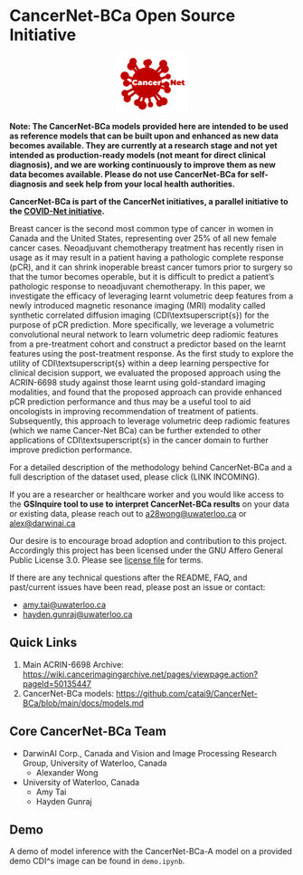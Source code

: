 # CancerNet-BCa Open Source Initiative

<p align="center">
	<img src="assets/cancernet_logo.png" alt="CancerNet Logo" width="25%" height="25%">
	<br>
</p>

**Note: The CancerNet-BCa models provided here are intended to be used as reference models that can be built upon and enhanced as new data becomes available. They are currently at a research stage and not yet intended as production-ready models (not meant for direct clinical diagnosis), and we are working continuously to improve them as new data becomes available. Please do not use CancerNet-BCa for self-diagnosis and seek help from your local health authorities.**

**CancerNet-BCa is part of the CancerNet initiatives, a parallel initiative to the [COVID-Net initiative](https://github.com/lindawangg/COVID-Net).**

Breast cancer is the second most common type of cancer in women in Canada and the United States, representing over 25\% of all new female cancer cases. Neoadjuvant chemotherapy treatment has recently risen in usage as it may result in a patient having a pathologic complete response (pCR), and it can shrink inoperable breast cancer tumors prior to surgery so that the tumor becomes operable, but it is difficult to predict a patient’s pathologic response to neoadjuvant chemotherapy. In this paper, we investigate the efficacy of leveraging learnt volumetric deep features from a newly introduced magnetic resonance imaging (MRI) modality called synthetic correlated diffusion imaging (CDI\textsuperscript{s}) for the purpose of pCR prediction. More specifically, we leverage a volumetric convolutional neural network to learn volumetric deep radiomic features from a pre-treatment cohort and construct a predictor based on the learnt features using the post-treatment response. As the first study to explore the utility of CDI\textsuperscript{s} within a deep learning perspective for clinical decision support, we evaluated the proposed approach using the ACRIN-6698 study against those learnt using gold-standard imaging modalities, and found that the proposed approach can provide enhanced pCR prediction performance and thus may be a useful tool to aid oncologists in improving recommendation of treatment of patients. Subsequently, this approach to leverage volumetric deep radiomic features (which we name Cancer-Net BCa) can be further extended to other applications of CDI\textsuperscript{s} in the cancer domain to further improve prediction performance.

For a detailed description of the methodology behind CancerNet-BCa and a full description of the dataset used, please click (LINK INCOMING).

If you are a researcher or healthcare worker and you would like access to the **GSInquire tool to use to interpret CancerNet-BCa results** on your data or existing data, please reach out to a28wong@uwaterloo.ca or alex@darwinai.ca

Our desire is to encourage broad adoption and contribution to this project. Accordingly this project has been licensed under the GNU Affero General Public License 3.0. Please see [license file](LICENSE.md) for terms.

If there are any technical questions after the README, FAQ, and past/current issues have been read, please post an issue or contact:
* amy.tai@uwaterloo.ca
* hayden.gunraj@uwaterloo.ca

## Quick Links
1. Main ACRIN-6698 Archive: https://wiki.cancerimagingarchive.net/pages/viewpage.action?pageId=50135447
2. CancerNet-BCa models: https://github.com/catai9/CancerNet-BCa/blob/main/docs/models.md

## Core CancerNet-BCa Team
* DarwinAI Corp., Canada and Vision and Image Processing Research Group, University of Waterloo, Canada
	* Alexander Wong
* University of Waterloo, Canada
	* Amy Tai
    * Hayden Gunraj
    
## Demo
A demo of model inference with the CancerNet-BCa-A model on a provided demo CDI^s image can be found in `demo.ipynb`.
